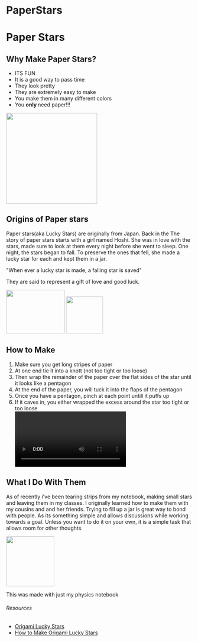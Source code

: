 # PaperStars
<html> 
  <div>
  <h1> Paper Stars</h1>
    <h2> Why Make Paper Stars? </h2>
  <ul> 
    <li>ITS FUN </li>
  <li>It is a good way to pass time </li>
    <li> They look pretty </li>
    <li>They are extremely easy to make </li>
    <li>You make them in many different colors</li>
    <li> You <strong> only </strong> need paper!!!</li>
  </ul>
  <img src="https://i.imgur.com/ZCAl21A.jpg" width="246" height="245.75"/>
    </div>
  <div> 
    <h2>Origins of Paper stars </h2>
    <p> Paper stars(aka Lucky Stars) are originally from Japan. Back in the  The story of paper stars starts with a girl named Hoshi. She was in love with the stars, made sure to look at them every night before she went to sleep. One night, the stars began to fall. To preserve the ones that fell, she made a lucky star for each and kept them in a jar.  </p>
    <p> "When ever a lucky star is made, a falling star is saved" </p>
    <p> They are said to represent a gift of love and good luck.</p>
    <img src="https://i.imgur.com/L6siojD.jpg" width="157.6" height="118.3"/> <img src="https://i.imgur.com/a6VzjzP.jpg width="150" height="100"/> 
</div>
<div>
      <h2> How to Make </h2>
  <ol> 
    <li> Make sure you get long stripes of paper</li>
    <li> At one end tie it into a knott (not too tight or too loose)</li>
    <li> Then wrap the remainder of the paper over the flat sides of the star until it looks like a pentagon</li>
    <li> At the end of the paper, you will tuck it into the flaps of the pentagon </li>
    <li> Once you have a pentagon, pinch at each point untill it puffs up</li>
    <li> If it caves in, you either wrapped the excess around the star too tight or too loose</li>
<video> src= </video>
    </div>
    <div> 
    <h2> What I Do With Them </h2>
      <p> As of recently i've been tearing strips from my notebook, making small stars and leaving them in my classes. I originally learned how to make them with my cousins and and her friends. Trying to fill up a jar is great way to bond with people. As its something simple and allows discussions while working towards a goal. Unless you want to do it on your own, it is a simple task that allows room for other thoughts.</p>
      <img src= "https://i.imgur.com/9iqByX4.jpg" width="130" height="135"/> 
      <p> This was made with just my physics notebook </p>
    </div>
    <div>
    <h6> Resources </h6>
    <ul>
    <li> <a href="https://www.goeasternoregon.com/grab_bag/what-were-into-origami-lucky-stars/article_c076a668-9fd6-11ec-a9fd-2778354eb35a.html#:~:text=Paper%20stars%20are%20also%20called,for%20every%20star%20that%20fell."> Origami Lucky Stars </a> </li>
    <li> <a href= "https://www.thesprucecrafts.com/how-to-make-origami-lucky-stars-2540914"> How to Make Origami Lucky Stars </a> </li>
    </ul>   
</html>
